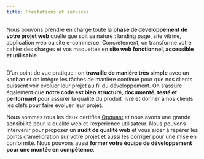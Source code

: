 ```yaml
---
title: Prestations et services
---
```


<section-landmark class="webdev-section" title="Développement et intégration web" :level="3">

  Nous pouvons prendre en charge toute la **phase de développement de votre projet web** 
  quelle que soit sa nature : landing page, site vitrine, application web ou
  site e-commerce. Concrètement, on transforme votre cahier des charges et vos
  maquettes en **site web fonctionnel, accessible et utilisable**.

  <img src="/img/webdev.svg" alt="" class="illustration" />

  D’un point de vue pratique : on
  **travaille de manière très simple**
  avec un kanban et on intègre les tâches de manière continue pour que nos
  clients puissent voir évoluer leur projet au fil du développement. On
  s’assure également que
  **notre code est bien structuré, documenté, testé et performant**
  pour assurer la qualité du produit livré et donner à nos clients les
  clefs pour faire évoluer leur projet.

</section-landmark>

<section-landmark class="audit-section" :level="3" slug="audits-et-conseil-en-qualite-web">
  <template #title>Audits et conseil<br /> en qualité web</template>

  Nous sommes tous les deux certifiés
  [Opquast](https://www.opquast.com/certification) et nous
  avons une grande sensibilité pour la qualité web et l’expérience
  utilisateur. Nous pouvons intervenir pour proposer un
  **audit de qualité web**
  et vous aider à repérer les points d’amélioration sur votre projet et
  aussi les corriger pour une mise en conformité. Nous pouvons aussi
  **former votre équipe de développement pour une montée en compétence**.

  <img src="/img/webdev.svg" alt="" class="illustration" />
</section-landing>
